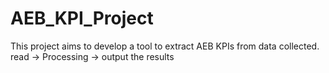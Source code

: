 # AEB_KPI_Project
This project aims to develop a tool to extract AEB KPIs from data collected. read -> Processing -> output the results
